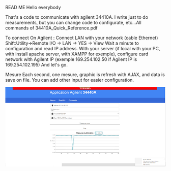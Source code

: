 READ ME
Hello everybody

That's a code to communicate with agilent 34410A.
I write just to do measurements, but you can change code to configurate, etc...All commands of 34410A_Quick_Reference.pdf

To connect
On Agilent : Connect LAN with your network (cable Ethernet)
Shift:Utility->Remote I/O -> LAN -> YES -> View
Wait a minute to configuration and read IP address.
With your server (if local with your PC, with install apache server, with XAMPP for exemple), configure card network with Agilent IP (exemple 169.254.102.50 if Agilent IP is 169.254.102.195)
And let's go.

Mesure
Each second, one mesure, graphic is refresh with AJAX, and data is save on file.
You can add other input for easier configuration.

![PrintScreen](https://github.com/Shmuel83/Agilent34410A/blob/master/printscreen2.png)
